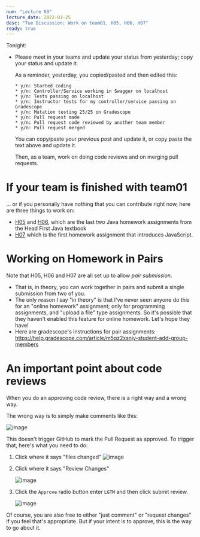 ```yaml
---
num: "Lecture 09"
lecture_date: 2022-01-25
desc: "Tue Discussion: Work on team01, H05, H06, H07"
ready: true
---
```



Tonight:

* Please meet in your teams and update your status from yesterday; copy your status and update it.
  
  As a reminder, yesterday, you copied/pasted and then edited this:
  
  ```
  * y/n: Started coding
  * y/n: Controller/Service working in Swagger on localhost
  * y/n: Tests passing on localhost
  * y/n: Instructor tests for my controller/service passing on Gradescope
  * y/n: Mutation testing 25/25 on Gradescope
  * y/n: Pull request made
  * y/n: Pull request code reviewed by another team member
  * y/n: Pull request merged
  ```
  
  You can copy/paste your previous post and update it, or copy paste the text above and update it.
  
  Then, as a team, work on doing code reviews and on merging pull requests.

# If your team is finished with team01

... or if you personally have nothing that you can contribute right now, here are three things to work on:

* [H05](https://ucsb-cs156.github.io/w22/hwk/h05/) and [H06](https://ucsb-cs156.github.io/w22/hwk/h06/), which are the last two Java homework assignments from the Head First Java textbook
* [H07](https://ucsb-cs156.github.io/w22/hwk/h07/) which is the first homework assignment that introduces JavaScript.

# Working on Homework in Pairs

Note that H05, H06 and H07 are all set up to  allow *pair submission*. 
* That is, in theory, you can work together in pairs and submit a single submission from two of you.
* The only reason I say "in theory" is that I've never seen anyone do this for an "online homework" assignment; only for programming assignments, 
  and "upload a file" type assignments.  So it's possible that they haven't enabled this feature for online homework.  Let's hope they have!
* Here are gradescope's instructions for pair assignments: <https://help.gradescope.com/article/m5qz2xsnjy-student-add-group-members>

# An important point about code reviews


When you do an approving code review, there is a right way and a wrong way.

The wrong way is to simply make comments like this:

![image](https://user-images.githubusercontent.com/1119017/151084022-66135fc8-ee25-4b92-8f10-971e8fcfa4d3.png)

This doesn't trigger GitHub to mark the Pull Request as approved.  To trigger that, here's what you need to do:

1. Click where it says "files changed"
   ![image](https://user-images.githubusercontent.com/1119017/151084084-e89a603a-c274-4c9f-83e3-abcbd67eecff.png)

2. Click where it says "Review Changes"

   ![image](https://user-images.githubusercontent.com/1119017/151084137-3a752251-275f-4839-af37-82df2df0746d.png)

3. Click the `Approve` radio button enter `LGTM` and then click submit review.

   ![image](https://user-images.githubusercontent.com/1119017/151084242-3743f5f0-ab8d-40e6-8dcf-d882b65922a7.png)

Of course, you are also free to either "just comment" or "request changes" if you feel that's appropriate.
But if your intent is to approve, this is the way to go about it.

